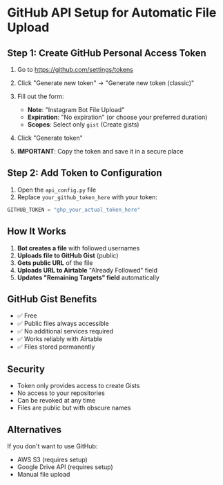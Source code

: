 # GitHub API Setup for Automatic File Upload

## Step 1: Create GitHub Personal Access Token

1. Go to https://github.com/settings/tokens
2. Click "Generate new token" → "Generate new token (classic)"
3. Fill out the form:

   - **Note**: "Instagram Bot File Upload"
   - **Expiration**: "No expiration" (or choose your preferred duration)
   - **Scopes**: Select only `gist` (Create gists)

4. Click "Generate token"
5. **IMPORTANT**: Copy the token and save it in a secure place

## Step 2: Add Token to Configuration

1. Open the `api_config.py` file
2. Replace `your_github_token_here` with your token:

```python
GITHUB_TOKEN = "ghp_your_actual_token_here"
```

## How It Works

1. **Bot creates a file** with followed usernames
2. **Uploads file to GitHub Gist** (public)
3. **Gets public URL** of the file
4. **Uploads URL to Airtable** "Already Followed" field
5. **Updates "Remaining Targets" field** automatically

## GitHub Gist Benefits

- ✅ Free
- ✅ Public files always accessible
- ✅ No additional services required
- ✅ Works reliably with Airtable
- ✅ Files stored permanently

## Security

- Token only provides access to create Gists
- No access to your repositories
- Can be revoked at any time
- Files are public but with obscure names

## Alternatives

If you don't want to use GitHub:

- AWS S3 (requires setup)
- Google Drive API (requires setup)
- Manual file upload
